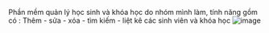 Phần mềm quản lý học sinh và khóa học do nhóm mình làm, tính năng gồm có : Thêm - sửa - xóa - tìm kiếm - liệt kê các sinh viên và khóa học
![image](https://user-images.githubusercontent.com/69498553/130316678-81ae304c-7b3c-4b1a-8fef-db6504b2336b.png)

